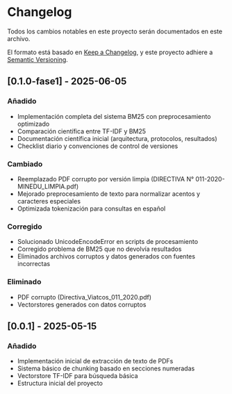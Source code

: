 # Changelog

Todos los cambios notables en este proyecto serán documentados en este archivo.

El formato está basado en [Keep a Changelog](https://keepachangelog.com/es-ES/1.0.0/),
y este proyecto adhiere a [Semantic Versioning](https://semver.org/spec/v2.0.0.html).

## [0.1.0-fase1] - 2025-06-05

### Añadido
- Implementación completa del sistema BM25 con preprocesamiento optimizado
- Comparación científica entre TF-IDF y BM25
- Documentación científica inicial (arquitectura, protocolos, resultados)
- Checklist diario y convenciones de control de versiones

### Cambiado
- Reemplazado PDF corrupto por versión limpia (DIRECTIVA N° 011-2020-MINEDU_LIMPIA.pdf)
- Mejorado preprocesamiento de texto para normalizar acentos y caracteres especiales
- Optimizada tokenización para consultas en español

### Corregido
- Solucionado UnicodeEncodeError en scripts de procesamiento
- Corregido problema de BM25 que no devolvía resultados
- Eliminados archivos corruptos y datos generados con fuentes incorrectas

### Eliminado
- PDF corrupto (Directiva_Viatcos_011_2020.pdf)
- Vectorstores generados con datos corruptos

## [0.0.1] - 2025-05-15

### Añadido
- Implementación inicial de extracción de texto de PDFs
- Sistema básico de chunking basado en secciones numeradas
- Vectorstore TF-IDF para búsqueda básica
- Estructura inicial del proyecto
